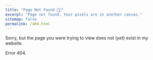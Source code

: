 ```yaml
---
title: "Page Not Found 🤌🏼"
excerpt: "Page not found. Your pixels are in another canvas."
sitemap: false
permalink: /404.html
---
```




Sorry, but the page you were trying to view does not (*yet*) exist in my website.

Error 404.


<script type="text/javascript">
  var GOOG_FIXURL_LANG = 'en';
  var GOOG_FIXURL_SITE = '{{ site.url }}'
</script>
<script type="text/javascript"
  src="//linkhelp.clients.google.com/tbproxy/lh/wm/fixurl.js">
</script>
